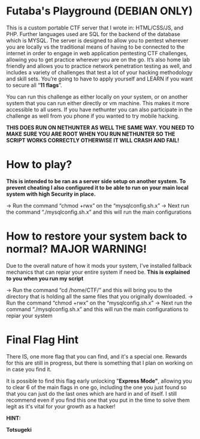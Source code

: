 # Futaba's Playground (DEBIAN ONLY)

This is a custom portable CTF server that I wrote in: HTML/CSS/JS, and PHP. Further languages used are SQL for the backend of the database which is MYSQL. The server is designed to allow you to pentest wherever you are locally vs the traditional means of having to be connected to the internet in order to engage in web application pentesting CTF challenges, allowing you to get practice wherever you are on the go. It’s also home lab friendly and allows you to practice network penetration testing as well, and includes a variety of challenges that test a lot of your hacking methodology and skill sets. You’re going to have to apply yourself and LEARN if you want to secure all “**11 flags**”.

You can run this challenge as either locally on your system, or on another system that you can run either directly or vm machine. This makes it more accessible to all users. 
If you have nethunter you can also participate in the challenge as well from you phone if you wanted to try mobile hacking.  

**THIS DOES RUN ON NETHUNTER AS WELL THE SAME WAY. YOU NEED TO MAKE SURE YOU ARE ROOT WHEN YOU RUN NETHUNTER SO THE SCRIPT WORKS CORRECTLY OTHERWISE IT WILL CRASH AND FAIL!**

# How to play? 

**This is intended to be ran as a server side setup on another system. To prevent cheating I also configured it to be able to run on your main local system with high Security in place.**

-> Run the command “chmod +rwx” on the “mysqlconfig.sh.x”
-> Next run the command “./mysqlconfig.sh.x” and this will run the main configurations 

# How to restore your system back to normal? MAJOR WARNING! 

Due to the overall nature of how it mods your system, I've installed fallback mechanics that can repiar your entire system if need be. **This is explained to you when you run my script**

-> Run the command “cd /home/CTF/” and this will bring you to the directory that is holding all the same files that you originally downloaded. 
-> Run the command “chmod +rwx” on the “mysqlconfig.sh.x”
-> Next run the command “./mysqlconfig.sh.x” and this will run the main configurations to repiar your system

# Final Flag Hint

There IS, one more flag that you can find, and it's a special one. Rewards for this are still in progress, but there is something that I plan on working on in case you find it. 

It is possible to find this flag early unlocking "**Express Mode"**, allowing you to clear 6 of the main flags in one go, including the one you just found so that you can just do the last ones which are hard in and of itself. I still recommend even if you find this one that you put in the time to solve them legit as it's vital for your growth as a hacker! 

**HINT:**

**Totsugeki**
